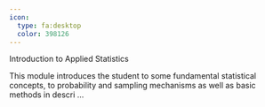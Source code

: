 ```yaml
---
icon:
  type: fa:desktop
  color: 398126
---
```

Introduction to Applied Statistics

This module introduces the student to some fundamental statistical concepts, to probability and sampling mechanisms as well as basic methods in descri ... 
